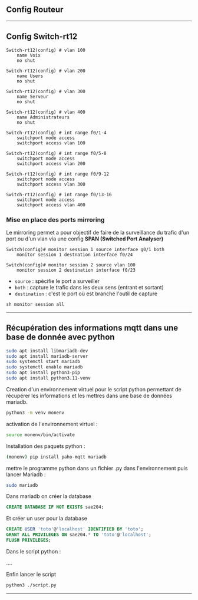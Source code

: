 ## Config Routeur



---
## Config Switch-rt12

```
Switch-rt12(config) # vlan 100
	name Voix
	no shut
	
Switch-rt12(config) # vlan 200
	name Users
	no shut
	
Switch-rt12(config) # vlan 300
	name Serveur
	no shut
	
Switch-rt12(config) # vlan 400
	name Administrateurs
	no shut
```

```
Switch-rt12(config) # int range f0/1-4
	switchport mode access
	switchport access vlan 100

Switch-rt12(config) # int range f0/5-8
	switchport mode access
	switchport access vlan 200

Switch-rt12(config) # int range f0/9-12
	switchport mode access
	switchport access vlan 300

Switch-rt12(config) # int range f0/13-16
	switchport mode access
	switchport access vlan 400
```

### Mise en place des ports mirroring

Le mirroring permet a pour objectif de faire de la surveillance du trafic d'un port ou d'un vlan via une config **SPAN (Switched Port Analyser)**

```
Switch(config)# monitor session 1 source interface g0/1 both
	monitor session 1 destnation interface f0/24

Switch(config)# monitor session 2 source vlan 100
	monitor session 2 destination interface f0/23
```

- `source` : spécifie le port a surveiller
- `both` : capture le trafic dans les deux sens (entrant et sortant)
- `destination` : c'est le port où est branché l'outil de capture

`sh monitor session all`

---

## Récupération des informations mqtt dans une base de donnée avec python

```bash
sudo apt install libmariadb-dev
sudo apt install mariadb-server
sudo systemctl start mariadb
sudo systemctl enable mariadb
sudo apt install python3-pip
sudo apt install python3.11-venv
```

Creation d'un environnement virtuel pour le script python permettant de récupérer les informations et les mettres dans une base de données mariadb.

```bash
python3 -m venv monenv
```
activation de l'environnement virtuel :

```bash
source monenv/bin/activate
```
Installation des paquets python :

```bash
(monenv) pip install paho-mqtt mariadb
```
mettre le programme python dans un fichier .py dans l'environnement puis lancer Mariadb :

```bash
sudo mariadb
```
Dans mariadb on créer la database

```sql
CREATE DATABASE IF NOT EXISTS sae204;
```

Et créer un user pour la database

```sql
CREATE USER 'toto'@'localhost' IDENTIFIED BY 'toto';
GRANT ALL PRIVILEGES ON sae204.* TO 'toto'@'localhost';
FLUSH PRIVILEGES;
```
Dans le script python :

....

Enfin lancer le script

```bash
python3 ./script.py
```

---

